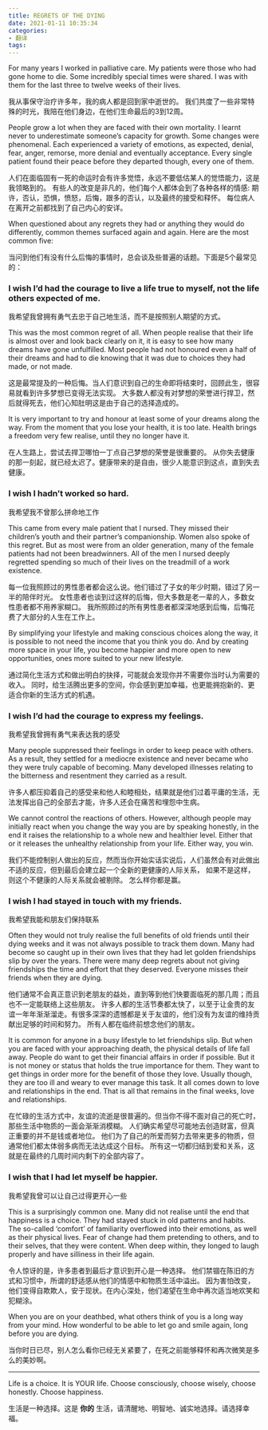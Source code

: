 ```yaml
---
title: REGRETS OF THE DYING
date: 2021-01-11 10:35:34
categories:
- 翻译
tags:
---
```


For many years I worked in palliative care. My patients were those who had gone home to die.
Some incredibly special times were shared. I was with them for the last three to twelve weeks of their lives.

我从事保守治疗许多年，我的病人都是回到家中逝世的。
我们共度了一些非常特殊的时光，我陪在他们身边，在他们生命最后的3到12周。

People grow a lot when they are faced with their own mortality.
I learnt never to underestimate someone’s capacity for growth.
Some changes were phenomenal. Each experienced a variety of emotions, as expected, denial, fear, anger, remorse, more denial and eventually acceptance.
Every single patient found their peace before they departed though, every one of them.

人们在面临固有一死的命运时会有许多觉悟，永远不要低估某人的觉悟能力，这是我领略到的。
有些人的改变是非凡的，他们每个人都体会到了各种各样的情感: 期许，否认，恐惧，愤怒，后悔，跟多的否认，以及最终的接受和释怀。
每位病人在离开之前都找到了自己内心的安详。

When questioned about any regrets they had or anything they would do differently,
common themes surfaced again and again. Here are the most common five:

当问到他们有没有什么后悔的事情时，总会谈及些普遍的话题。下面是5个最常见的：

<!-- more -->

### I wish I’d had the courage to live a life true to myself, not the life others expected of me.

我希望我曾拥有勇气去忠于自己地生活，而不是按照别人期望的方式。

This was the most common regret of all.
When people realise that their life is almost over and look back clearly on it,
it is easy to see how many dreams have gone unfulfilled.
Most people had not honoured even a half of their dreams and had to die knowing that it was due to choices they had made, or not made.

这是最常提及的一种后悔。当人们意识到自己的生命即将结束时，回顾此生，很容易就看到许多梦想已变得无法实现。
大多数人都没有对梦想的荣誉进行捍卫，然后就得死去，他们心知肚明这是由于自己的选择造成的。

It is very important to try and honour at least some of your dreams along the way.
From the moment that you lose your health, it is too late.
Health brings a freedom very few realise, until they no longer have it.

在人生路上，尝试去捍卫哪怕一丁点自己梦想的荣誉是很重要的。
从你失去健康的那一刻起，就已经太迟了。健康带来的是自由，很少人能意识到这点，直到失去健康。

### I wish I hadn’t worked so hard.

我希望我不曾那么拼命地工作

This came from every male patient that I nursed. They missed their children’s youth and their partner’s companionship.
Women also spoke of this regret. But as most were from an older generation, many of the female patients had not been breadwinners.
All of the men I nursed deeply regretted spending so much of their lives on the treadmill of a work existence.

每一位我照顾过的男性患者都会这么说。他们错过了子女的年少时期，错过了另一半的陪伴时光。
女性患者也谈到过这样的后悔，但大多数是老一辈的人，多数女性患者都不用养家糊口。
我所照顾过的所有男性患者都深深地感到后悔，后悔花费了大部分的人生在工作上。

By simplifying your lifestyle and making conscious choices along the way,
it is possible to not need the income that you think you do.
And by creating more space in your life,
you become happier and more open to new opportunities, ones more suited to your new lifestyle.

通过简化生活方式和做出明白的抉择，可能就会发现你并不需要你当时认为需要的收入。
同时，给生活腾出更多的空间，你会感到更加幸福，也更能拥抱新的、更适合你新的生活方式的机遇。

### I wish I’d had the courage to express my feelings.

我希望我曾拥有勇气来表达我的感受

Many people suppressed their feelings in order to keep peace with others.
As a result, they settled for a mediocre existence and never became who they were truly capable of becoming.
Many developed illnesses relating to the bitterness and resentment they carried as a result.

许多人都压抑着自己的感受来和他人和睦相处，结果就是他们过着平庸的生活，无法发挥出自己的全部去才能，许多人还会在痛苦和埋怨中生病。

We cannot control the reactions of others.
However, although people may initially react when you change the way you are by speaking honestly,
in the end it raises the relationship to a whole new and healthier level.
Either that or it releases the unhealthy relationship from your life. Either way, you win.

我们不能控制别人做出的反应，然而当你开始实话实说后，人们虽然会有对此做出不适的反应，但到最后会建立起一个全新的更健康的人际关系，
如果不是这样，则这个不健康的人际关系就会被剔除。
怎么样你都是赢。

### I wish I had stayed in touch with my friends.

我希望我能和朋友们保持联系

Often they would not truly realise the full benefits of old friends until their dying weeks and it was not always possible to track them down.
Many had become so caught up in their own lives that they had let golden friendships slip by over the years. There were many deep regrets about not giving friendships the time and effort that they deserved.
Everyone misses their friends when they are dying.

他们通常不会真正意识到老朋友的益处，直到等到他们快要面临死的那几周；而且也不一定能联络上这些朋友。
许多人都的生活节奏都太快了，以至于让金贵的友谊一年年渐渐溜走。有很多深深的遗憾都是关于友谊的，他们没有为友谊的维持贡献出足够的时间和努力。
所有人都在临终前想念他们的朋友。

It is common for anyone in a busy lifestyle to let friendships slip.
But when you are faced with your approaching death, the physical details of life fall away.
People do want to get their financial affairs in order if possible.
But it is not money or status that holds the true importance for them.
They want to get things in order more for the benefit of those they love.
Usually though, they are too ill and weary to ever manage this task. It all comes down to love and relationships in the end.
That is all that remains in the final weeks, love and relationships.

在忙碌的生活方式中，友谊的流逝是很普遍的。但当你不得不面对自己的死亡时，那些生活中物质的一面会渐渐消模糊。
人们确实希望尽可能地去创造财富，但真正重要的并不是钱或者地位。
他们为了自己的所爱而努力去带来更多的物质，但通常他们都太体弱多病而无法达成这个目标。
所有这一切都归结到爱和关系，这就是在最终的几周时间内剩下的全部内容了。

### I wish that I had let myself be happier.

我希望我曾可以让自己过得更开心一些

This is a surprisingly common one. Many did not realise until the end that happiness is a choice.
They had stayed stuck in old patterns and habits.
The so-called ‘comfort’ of familiarity overflowed into their emotions, as well as their physical lives.
Fear of change had them pretending to others, and to their selves, that they were content. When deep within, they longed to laugh properly and have silliness in their life again.

令人惊讶的是，许多患者到最后才意识到开心是一种选择。
他们禁锢在陈旧的方式和习惯中，所谓的舒适感从他们的情感中和物质生活中溢出。
因为害怕改变，他们变得自欺欺人，安于现状。在内心深处，他们渴望在生命中再次适当地欢笑和犯糊涂。

When you are on your deathbed, what others think of you is a long way from your mind.
How wonderful to be able to let go and smile again, long before you are dying.

当你时日已尽，别人怎么看你已经无关紧要了，在死之前能够释怀和再次微笑是多么的美妙啊。

---

Life is a choice. It is YOUR life. Choose consciously, choose wisely, choose honestly. Choose happiness.

生活是一种选择。这是 **你的** 生活，请清醒地、明智地、诚实地选择。请选择幸福。



